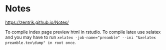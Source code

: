 # Notes

https://zentrik.github.io/Notes/

To compile index page preview html in rstudio.
To compile latex use xelatex and you may have to run `xelatex -job-name="preamble" --ini "&xelatex preamble.tex\dump" in root once`.